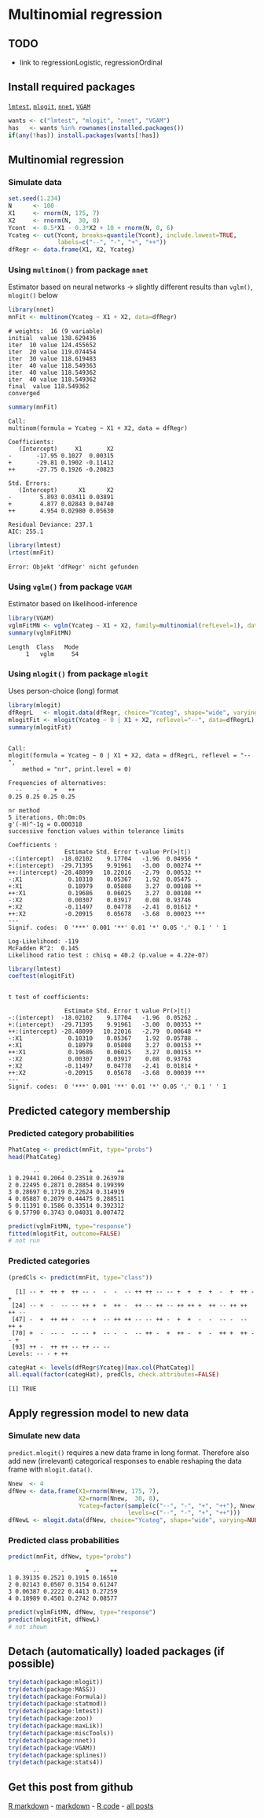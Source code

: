 Multinomial regression
=========================




TODO
-------------------------

 - link to regressionLogistic, regressionOrdinal

Install required packages
-------------------------

[`lmtest`](http://cran.r-project.org/package=lmtest), [`mlogit`](http://cran.r-project.org/package=mlogit), [`nnet`](http://cran.r-project.org/package=nnet), [`VGAM`](http://cran.r-project.org/package=VGAM)


```r
wants <- c("lmtest", "mlogit", "nnet", "VGAM")
has   <- wants %in% rownames(installed.packages())
if(any(!has)) install.packages(wants[!has])
```


Multinomial regression
----------------------

### Simulate data
    

```r
set.seed(1.234)
N      <- 100
X1     <- rnorm(N, 175, 7)
X2     <- rnorm(N,  30, 8)
Ycont  <- 0.5*X1 - 0.3*X2 + 10 + rnorm(N, 0, 6)
Ycateg <- cut(Ycont, breaks=quantile(Ycont), include.lowest=TRUE,
              labels=c("--", "-", "+", "++"))
dfRegr <- data.frame(X1, X2, Ycateg)
```


### Using `multinom()` from package `nnet`

Estimator based on neural networks -> slightly different results than `vglm()`, `mlogit()` below


```r
library(nnet)
mnFit <- multinom(Ycateg ~ X1 + X2, data=dfRegr)
```

```
# weights:  16 (9 variable)
initial  value 138.629436 
iter  10 value 124.455652
iter  20 value 119.074454
iter  30 value 118.619483
iter  40 value 118.549363
iter  40 value 118.549362
iter  40 value 118.549362
final  value 118.549362 
converged
```

```r
summary(mnFit)
```

```
Call:
multinom(formula = Ycateg ~ X1 + X2, data = dfRegr)

Coefficients:
   (Intercept)     X1       X2
-       -17.95 0.1027  0.00315
+       -29.81 0.1902 -0.11412
++      -27.75 0.1926 -0.20823

Std. Errors:
   (Intercept)      X1      X2
-        5.893 0.03411 0.03891
+        4.877 0.02843 0.04740
++       4.954 0.02980 0.05630

Residual Deviance: 237.1 
AIC: 255.1 
```



```r
library(lmtest)
lrtest(mnFit)
```

```
Error: Objekt 'dfRegr' nicht gefunden
```


### Using `vglm()` from package `VGAM`

Estimator based on likelihood-inference


```r
library(VGAM)
vglmFitMN <- vglm(Ycateg ~ X1 + X2, family=multinomial(refLevel=1), data=dfRegr)
summary(vglmFitMN)
```

```
Length  Class   Mode 
     1   vglm     S4 
```


### Using `mlogit()` from package `mlogit`

Uses person-choice (long) format


```r
library(mlogit)
dfRegrL   <- mlogit.data(dfRegr, choice="Ycateg", shape="wide", varying=NULL)
mlogitFit <- mlogit(Ycateg ~ 0 | X1 + X2, reflevel="--", data=dfRegrL)
summary(mlogitFit)
```

```

Call:
mlogit(formula = Ycateg ~ 0 | X1 + X2, data = dfRegrL, reflevel = "--", 
    method = "nr", print.level = 0)

Frequencies of alternatives:
  --    -    +   ++ 
0.25 0.25 0.25 0.25 

nr method
5 iterations, 0h:0m:0s 
g'(-H)^-1g = 0.000318 
successive fonction values within tolerance limits 

Coefficients :
                Estimate Std. Error t-value Pr(>|t|)    
-:(intercept)  -18.02102    9.17704   -1.96  0.04956 *  
+:(intercept)  -29.71395    9.91961   -3.00  0.00274 ** 
++:(intercept) -28.48099   10.22016   -2.79  0.00532 ** 
-:X1             0.10310    0.05367    1.92  0.05475 .  
+:X1             0.18979    0.05808    3.27  0.00108 ** 
++:X1            0.19686    0.06025    3.27  0.00108 ** 
-:X2             0.00307    0.03917    0.08  0.93746    
+:X2            -0.11497    0.04778   -2.41  0.01612 *  
++:X2           -0.20915    0.05678   -3.68  0.00023 ***
---
Signif. codes:  0 '***' 0.001 '**' 0.01 '*' 0.05 '.' 0.1 ' ' 1 

Log-Likelihood: -119
McFadden R^2:  0.145 
Likelihood ratio test : chisq = 40.2 (p.value = 4.22e-07)
```



```r
library(lmtest)
coeftest(mlogitFit)
```

```

t test of coefficients:

                Estimate Std. Error t value Pr(>|t|)    
-:(intercept)  -18.02102    9.17704   -1.96  0.05262 .  
+:(intercept)  -29.71395    9.91961   -3.00  0.00353 ** 
++:(intercept) -28.48099   10.22016   -2.79  0.00648 ** 
-:X1             0.10310    0.05367    1.92  0.05788 .  
+:X1             0.18979    0.05808    3.27  0.00153 ** 
++:X1            0.19686    0.06025    3.27  0.00153 ** 
-:X2             0.00307    0.03917    0.08  0.93763    
+:X2            -0.11497    0.04778   -2.41  0.01814 *  
++:X2           -0.20915    0.05678   -3.68  0.00039 ***
---
Signif. codes:  0 '***' 0.001 '**' 0.01 '*' 0.05 '.' 0.1 ' ' 1 

```


Predicted category membership
-------------------------

### Predicted category probabilities


```r
PhatCateg <- predict(mnFit, type="probs")
head(PhatCateg)
```

```
       --      -       +       ++
1 0.29441 0.2064 0.23518 0.263978
2 0.22495 0.2871 0.28854 0.199399
3 0.28697 0.1719 0.22624 0.314919
4 0.05887 0.2079 0.44475 0.288511
5 0.11391 0.1586 0.33514 0.392312
6 0.57790 0.3743 0.04031 0.007472
```



```r
predict(vglmFitMN, type="response")
fitted(mlogitFit, outcome=FALSE)
# not run
```


### Predicted categories


```r
(predCls <- predict(mnFit, type="class"))
```

```
  [1] -- +  ++ +  ++ -- -  -  -  -- ++ ++ -- -- +  +  +  +  -  +  ++ -  + 
 [24] -- +  -  -- -- ++ +  +  ++ -  ++ -- ++ -- ++ ++ +  ++ -- ++ ++ ++ --
 [47] -  +  ++ ++ -  -- +  -- ++ ++ -- -- ++ -  +  +  -  -  -- -  -- ++ + 
 [70] +  -  -- -  -- -- +  -- -  -  -- ++ -  +  ++ -  +  -  ++ +  ++ -- + 
 [93] ++ -  ++ ++ -- ++ -- --
Levels: -- - + ++
```



```r
categHat <- levels(dfRegr$Ycateg)[max.col(PhatCateg)]
all.equal(factor(categHat), predCls, check.attributes=FALSE)
```

```
[1] TRUE
```


Apply regression model to new data
-------------------------

### Simulate new data

`predict.mlogit()` requires a new data frame in long format. Therefore also add new (irrelevant) categorical responses to enable reshaping the data frame with `mlogit.data()`.


```r
Nnew  <- 4
dfNew <- data.frame(X1=rnorm(Nnew, 175, 7),
                    X2=rnorm(Nnew,  30, 8),
                    Ycateg=factor(sample(c("--", "-", "+", "++"), Nnew, TRUE),
                                  levels=c("--", "-", "+", "++")))
dfNewL <- mlogit.data(dfNew, choice="Ycateg", shape="wide", varying=NULL)
```


### Predicted class probabilities


```r
predict(mnFit, dfNew, type="probs")
```

```
       --      -      +      ++
1 0.39135 0.2521 0.1915 0.16510
2 0.02143 0.0507 0.3154 0.61247
3 0.06387 0.2222 0.4413 0.27259
4 0.18989 0.4501 0.2742 0.08577
```



```r
predict(vglmFitMN, dfNew, type="response")
predict(mlogitFit, dfNewL)
# not shown
```


Detach (automatically) loaded packages (if possible)
-------------------------


```r
try(detach(package:mlogit))
try(detach(package:MASS))
try(detach(package:Formula))
try(detach(package:statmod))
try(detach(package:lmtest))
try(detach(package:zoo))
try(detach(package:maxLik))
try(detach(package:miscTools))
try(detach(package:nnet))
try(detach(package:VGAM))
try(detach(package:splines))
try(detach(package:stats4))
```


Get this post from github
----------------------------------------------

[R markdown](https://github.com/dwoll/RExRepos/raw/master/Rmd/regressionMultinom.Rmd) - [markdown](https://github.com/dwoll/RExRepos/raw/master/md/regressionMultinom.md) - [R code](https://github.com/dwoll/RExRepos/raw/master/R/regressionMultinom.R) - [all posts](https://github.com/dwoll/RExRepos)
